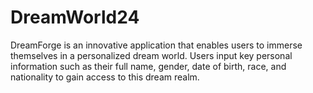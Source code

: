 # DreamWorld24
DreamForge is an innovative application that enables users to immerse themselves in a personalized dream world. Users input key personal information such as their full name, gender, date of birth, race, and nationality to gain access to this dream realm. 
